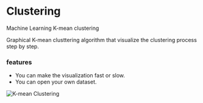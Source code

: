 # Clustering
Machine Learning K-mean clustering

Graphical K-mean clusttering algorithm that visualize the clustering process step by step.
### features
* You can make the visualization fast or slow.
* You can open your own dataset.

![K-mean Clustering](https://m-shaeri.ir/blog/wp-content/uploads/2021/05/K-mean.jpg)

